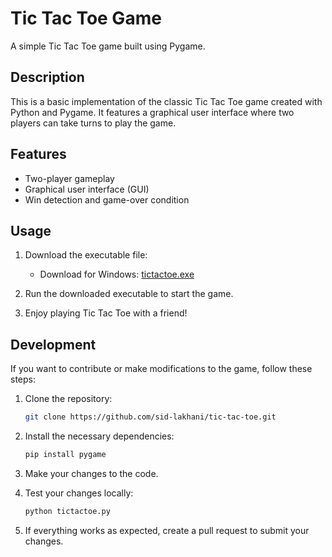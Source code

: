 # Tic Tac Toe Game

A simple Tic Tac Toe game built using Pygame.

## Description

This is a basic implementation of the classic Tic Tac Toe game created with Python and Pygame. It features a graphical user interface where two players can take turns to play the game.

## Features

- Two-player gameplay
- Graphical user interface (GUI)
- Win detection and game-over condition

## Usage

1. Download the executable file:
   - Download for Windows: [tictactoe.exe](https://github.com/sid-lakhani/Tic-Tac-Toe/releases/download/tic-tac-toe/tictactoe.exe)

2. Run the downloaded executable to start the game.

3. Enjoy playing Tic Tac Toe with a friend!

## Development

If you want to contribute or make modifications to the game, follow these steps:

1. Clone the repository:

   ```bash
   git clone https://github.com/sid-lakhani/tic-tac-toe.git

2. Install the necessary dependencies:

   ```bash
   pip install pygame
   
3. Make your changes to the code.

4. Test your changes locally:

   ```bash
   python tictactoe.py

5. If everything works as expected, create a pull request to submit your changes.
